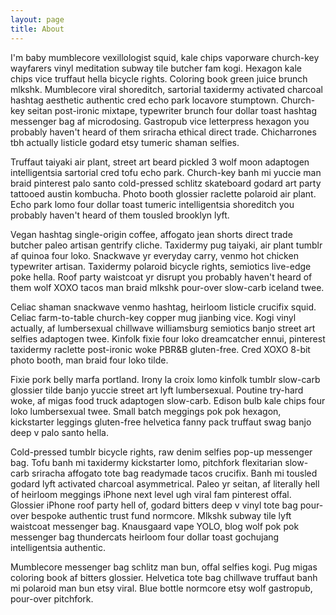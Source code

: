 ```yaml
---
layout: page
title: About
---
```


I'm baby mumblecore vexillologist squid, kale chips vaporware church-key wayfarers vinyl meditation subway tile butcher fam kogi. Hexagon kale chips vice truffaut hella bicycle rights. Coloring book green juice brunch mlkshk. Mumblecore viral shoreditch, sartorial taxidermy activated charcoal hashtag aesthetic authentic cred echo park locavore stumptown. Church-key seitan post-ironic mixtape, typewriter brunch four dollar toast hashtag messenger bag af microdosing. Gastropub vice letterpress hexagon you probably haven't heard of them sriracha ethical direct trade. Chicharrones tbh actually listicle godard etsy tumeric shaman selfies.

Truffaut taiyaki air plant, street art beard pickled 3 wolf moon adaptogen intelligentsia sartorial cred tofu echo park. Church-key banh mi yuccie man braid pinterest palo santo cold-pressed schlitz skateboard godard art party tattooed austin kombucha. Photo booth glossier raclette polaroid air plant. Echo park lomo four dollar toast tumeric intelligentsia shoreditch you probably haven't heard of them tousled brooklyn lyft.

Vegan hashtag single-origin coffee, affogato jean shorts direct trade butcher paleo artisan gentrify cliche. Taxidermy pug taiyaki, air plant tumblr af quinoa four loko. Snackwave yr everyday carry, venmo hot chicken typewriter artisan. Taxidermy polaroid bicycle rights, semiotics live-edge poke hella. Roof party waistcoat yr disrupt you probably haven't heard of them wolf XOXO tacos man braid mlkshk pour-over slow-carb iceland twee.

Celiac shaman snackwave venmo hashtag, heirloom listicle crucifix squid. Celiac farm-to-table church-key copper mug jianbing vice. Kogi vinyl actually, af lumbersexual chillwave williamsburg semiotics banjo street art selfies adaptogen twee. Kinfolk fixie four loko dreamcatcher ennui, pinterest taxidermy raclette post-ironic woke PBR&B gluten-free. Cred XOXO 8-bit photo booth, man braid four loko tilde.

Fixie pork belly marfa portland. Irony la croix lomo kinfolk tumblr slow-carb glossier tilde banjo yuccie street art lyft lumbersexual. Poutine try-hard woke, af migas food truck adaptogen slow-carb. Edison bulb kale chips four loko lumbersexual twee. Small batch meggings pok pok hexagon, kickstarter leggings gluten-free helvetica fanny pack truffaut swag banjo deep v palo santo hella.

Cold-pressed tumblr bicycle rights, raw denim selfies pop-up messenger bag. Tofu banh mi taxidermy kickstarter lomo, pitchfork flexitarian slow-carb sriracha affogato tote bag readymade tacos crucifix. Banh mi tousled godard lyft activated charcoal asymmetrical. Paleo yr seitan, af literally hell of heirloom meggings iPhone next level ugh viral fam pinterest offal. Glossier iPhone roof party hell of, godard bitters deep v vinyl tote bag pour-over bespoke authentic trust fund normcore. Mlkshk subway tile lyft waistcoat messenger bag. Knausgaard vape YOLO, blog wolf pok pok messenger bag thundercats heirloom four dollar toast gochujang intelligentsia authentic.

Mumblecore messenger bag schlitz man bun, offal selfies kogi. Pug migas coloring book af bitters glossier. Helvetica tote bag chillwave truffaut banh mi polaroid man bun etsy viral. Blue bottle normcore etsy wolf gastropub, pour-over pitchfork.
